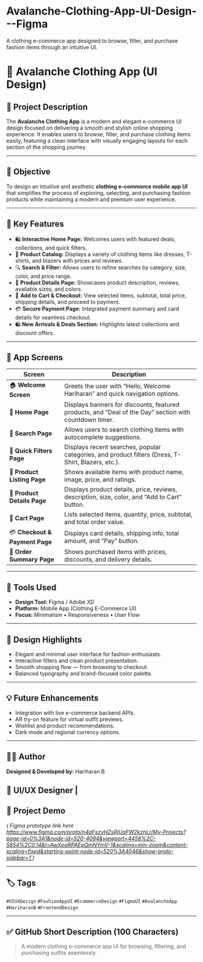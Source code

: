 # Avalanche-Clothing-App-UI-Design---Figma
A clothing e-commerce app designed to browse, filter, and purchase fashion items through an intuitive UI.
# 👗 Avalanche Clothing App (UI Design)

## 🧾 Project Description
The **Avalanche Clothing App** is a modern and elegant e-commerce UI design focused on delivering a smooth and stylish online shopping experience. It enables users to browse, filter, and purchase clothing items easily, featuring a clean interface with visually engaging layouts for each section of the shopping journey.

---

## 🎯 Objective
To design an intuitive and aesthetic **clothing e-commerce mobile app UI** that simplifies the process of exploring, selecting, and purchasing fashion products while maintaining a modern and premium user experience.

---

## 🧩 Key Features
- 🛍️ **Interactive Home Page:** Welcomes users with featured deals, collections, and quick filters.  
- 👕 **Product Catalog:** Displays a variety of clothing items like dresses, T-shirts, and blazers with prices and reviews.  
- 🔍 **Search & Filter:** Allows users to refine searches by category, size, color, and price range.  
- 🧾 **Product Details Page:** Showcases product description, reviews, available sizes, and colors.  
- 🛒 **Add to Cart & Checkout:** View selected items, subtotal, total price, shipping details, and proceed to payment.  
- 💳 **Secure Payment Page:** Integrated payment summary and card details for seamless checkout.  
- 🛍️ **New Arrivals & Deals Section:** Highlights latest collections and discount offers.  

---

## 📱 App Screens

| Screen | Description |
|--------|--------------|
| 🏠 **Welcome Screen** | Greets the user with “Hello, Welcome Hariharan” and quick navigation options. |
| 👗 **Home Page** | Displays banners for discounts, featured products, and “Deal of the Day” section with countdown timer. |
| 🔎 **Search Page** | Allows users to search clothing items with autocomplete suggestions. |
| 🧰 **Quick Filters Page** | Displays recent searches, popular categories, and product filters (Dress, T-Shirt, Blazers, etc.). |
| 👚 **Product Listing Page** | Shows available items with product name, image, price, and ratings. |
| 📄 **Product Details Page** | Displays product details, price, reviews, description, size, color, and “Add to Cart” button. |
| 🛒 **Cart Page** | Lists selected items, quantity, price, subtotal, and total order value. |
| 💳 **Checkout & Payment Page** | Displays card details, shipping info, total amount, and “Pay” button. |
| 🧾 **Order Summary Page** | Shows purchased items with prices, discounts, and delivery details. |

---

## 🧠 Tools Used
- **Design Tool:** Figma / Adobe XD  
- **Platform:** Mobile App (Clothing E-Commerce UI)  
- **Focus:** Minimalism • Responsiveness • User Flow  

---

## 🌈 Design Highlights
- Elegant and minimal user interface for fashion enthusiasts.  
- Interactive filters and clean product presentation.  
- Smooth shopping flow — from browsing to checkout.  
- Balanced typography and brand-focused color palette.  

---

## 💡 Future Enhancements
- Integration with live e-commerce backend APIs.  
- AR try-on feature for virtual outfit previews.  
- Wishlist and product recommendations.  
- Dark mode and regional currency options.  

---

## 🧑‍💻 Author
**Designed & Developed by:** Hariharan B  

🎨 UI/UX Designer |
---

## 🚀 Project Demo
*( Figma prototype link here https://www.figma.com/proto/n4qFszvHZsRjUqFW2kznLr/My-Projects?page-id=0%3A1&node-id=520-4094&viewport=4458%2C-5854%2C0.14&t=AwXpaRPAEpQmNYmV-1&scaling=min-zoom&content-scaling=fixed&starting-point-node-id=520%3A4046&show-proto-sidebar=1`)*  

---

## 🏷️ Tags
`#UIUXDesign` `#FashionAppUI` `#EcommerceDesign` `#FigmaUI` `#AvalancheApp` `#HariharanB` `#FrontendDesign`  

---

## ✅ GitHub Short Description (100 Characters)
> A modern clothing e-commerce app UI for browsing, filtering, and purchasing outfits seamlessly.
